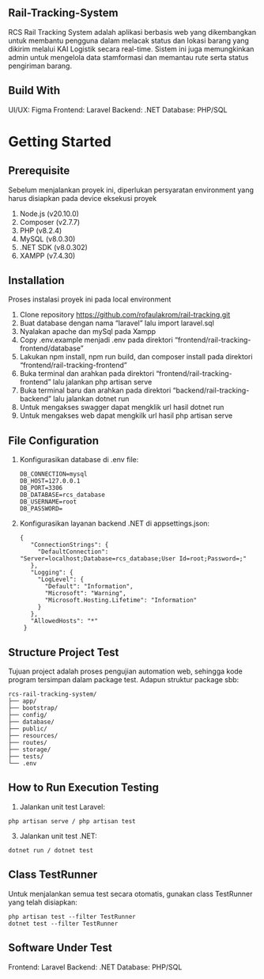 ## Rail-Tracking-System

RCS Rail Tracking System adalah aplikasi berbasis web yang dikembangkan untuk membantu pengguna dalam melacak status dan lokasi barang yang dikirim melalui KAI Logistik secara real-time. Sistem ini juga memungkinkan admin untuk mengelola data stamformasi dan memantau rute serta status pengiriman barang.

## Build With

UI/UX: Figma
Frontend: Laravel
Backend: .NET
Database: PHP/SQL

# Getting Started
## Prerequisite

Sebelum menjalankan proyek ini, diperlukan persyaratan environment yang harus disiapkan pada device eksekusi proyek
1. Node.js (v20.10.0)
2. Composer (v2.7.7)
3. PHP (v8.2.4)
4. MySQL (v8.0.30)
5. .NET SDK (v8.0.302)
6. XAMPP (v7.4.30)

## Installation

Proses instalasi proyek ini pada local environment
1. Clone repository https://github.com/rofaulakrom/rail-tracking.git 
2. Buat database dengan nama “laravel” lalu import laravel.sql
3. Nyalakan apache dan mySql pada Xampp
4. Copy .env.example menjadi .env pada direktori “frontend/rail-tracking-frontend/database”
5. Lakukan npm install, npm run build,  dan composer install pada direktori “frontend/rail-tracking-frontend” 
6. Buka terminal dan arahkan pada direktori “frontend/rail-tracking-frontend” lalu jalankan php artisan serve 
7. Buka terminal baru dan arahkan pada direktori “backend/rail-tracking-backend” lalu jalankan dotnet run
8. Untuk mengakses swagger dapat mengklik url hasil dotnet run
9. Untuk mengakses web dapat mengkilk url hasil php artisan serve

## File Configuration

1. Konfigurasikan database di .env file:
   ```
   DB_CONNECTION=mysql
   DB_HOST=127.0.0.1
   DB_PORT=3306
   DB_DATABASE=rcs_database
   DB_USERNAME=root
   DB_PASSWORD=
   ```
2. Konfigurasikan layanan backend .NET di appsettings.json:
   ```
   {
      "ConnectionStrings": {
        "DefaultConnection": "Server=localhost;Database=rcs_database;User Id=root;Password=;"
      },
      "Logging": {
        "LogLevel": {
          "Default": "Information",
          "Microsoft": "Warning",
          "Microsoft.Hosting.Lifetime": "Information"
        }
      },
      "AllowedHosts": "*"
    }
   ```

## Structure Project Test

Tujuan project adalah proses pengujian automation web, sehingga kode program tersimpan dalam package test. Adapun struktur package sbb:

```
rcs-rail-tracking-system/
├── app/
├── bootstrap/
├── config/
├── database/
├── public/
├── resources/
├── routes/
├── storage/
├── tests/
└── .env
```
 
 ## How to Run Execution Testing

1. Jalankan unit test Laravel:
```
php artisan serve / php artisan test
```
3. Jalankan unit test .NET:
```
dotnet run / dotnet test
```

 ## Class TestRunner

Untuk menjalankan semua test secara otomatis, gunakan class TestRunner yang telah disiapkan:
```
php artisan test --filter TestRunner
dotnet test --filter TestRunner
```

 ## Software Under Test
Frontend: Laravel
Backend: .NET
Database: PHP/SQL

 ## 
